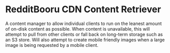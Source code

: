 # RedditBooru CDN Content Retriever

A content manager to allow individual clients to run on the leanest amount of on-disk content as possible. When content is unavailable, this will attempt to pull from other clients or fall back on long-term storage such as an S3 store. Will also attempt to create mobile friendly images when a large image is being requested by a mobile client.